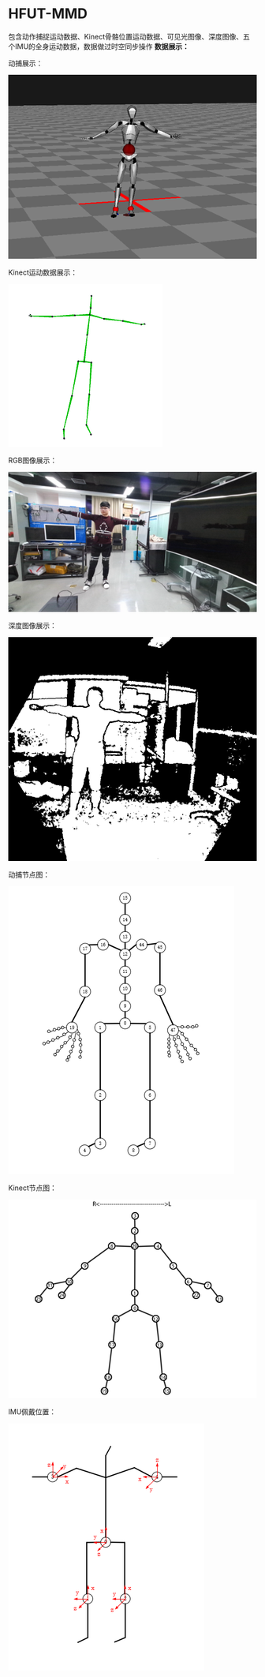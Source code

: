 # HFUT-MMD
包含动作捕捉运动数据、Kinect骨骼位置运动数据、可见光图像、深度图像、五个IMU的全身运动数据，数据做过时空同步操作
**数据展示：**

动捕展示：

![](./dongbu.png)

Kinect运动数据展示：

![](./Kinect.png)

RGB图像展示：

![](./RGB.png)

深度图像展示：

![](./D.png)

动捕节点图：

![](./动捕节点图.png)

Kinect节点图：

![](./Kinect节点图.png)

IMU佩戴位置：

![](./IMU佩戴位置.png)

